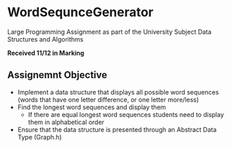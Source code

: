 # WordSequnceGenerator

Large Programming Assignment as part of the University Subject Data Structures and Algorithms

**Received 11/12 in Marking**

## Assignemnt Objective

- Implement a data structure that displays all possible word sequences (words that have one letter difference, or one letter more/less)
- Find the longest word sequences and display them
  - If there are equal longest word sequences students need to display them in alphabetical order
- Ensure that the data structure is presented through an Abstract Data Type (Graph.h)


